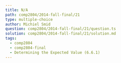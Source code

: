 ```yaml
---
title: N/A
path: comp2804/2014-fall-final/21
type: multiple-choice
author: Michiel Smid
question: comp2804/2014-fall-final/21/question.ts
solution: comp2804/2014-fall-final/21/solution.md
tags:
  - comp2804
  - comp2804-final
  - Determining the Expected Value (6.6.1)
---
```


